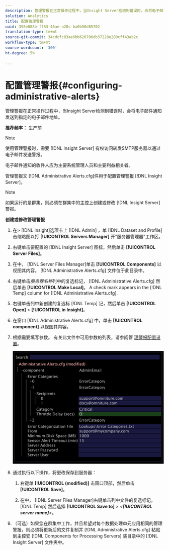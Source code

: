 ```yaml
---
description: 管理警报在正常操作过程中，当Insight Server检测到错误时，会将电子邮件通知发送到指定的电子邮件地址。
solution: Analytics
title: 配置管理警报
uuid: 398e088b-ff83-46ae-a20c-ba0b50d85702
translation-type: tm+mt
source-git-commit: 34cdcfc83ae6bb620706db37228e200cff43ab2c
workflow-type: tm+mt
source-wordcount: '300'
ht-degree: 5%

---
```



# 配置管理警报{#configuring-administrative-alerts}

管理警报在正常操作过程中，当Insight Server检测到错误时，会将电子邮件通知发送到指定的电子邮件地址。

**推荐频率：** 生产前

>[!NOTE]
>
>使用管理警报时，需要 [!DNL Insight Server] 有权访问转发SMTP服务器以通过电子邮件发送警报。

电子邮件通知的收件人应为主要系统管理人员和主要利益相关者。

管理警报文 [!DNL Administrative Alerts.cfg]件用于配置管理警报 [!DNL Insight Server]。

>[!NOTE]
>
>如果运行的是群集，则必须在群集中的主控上创建或修改 [!DNL Insight Server] 警报。

**创建或修改管理警报**

1. 在> [!DNL Insight]选项卡上 [!DNL Admin] ，单 [!DNL Dataset and Profile] 击缩略图以打 **[!UICONTROL Servers Manager]** 开“服务器管理器”工作区。
1. 右键单击要配置的 [!DNL Insight Server] 图标，然后单击 **[!UICONTROL Server Files]**。
1. 在中， [!DNL Server Files Manager]单击 **[!UICONTROL Components]** 以视图其内容。 [!DNL Administrative Alerts.cfg] 文件位于此目录中。
1. 右键单击*服务器名称*列中的复选标记， [!DNL Administrative Alerts.cfg] 然后单击 **[!UICONTROL Make Local]**。 A check mark appears in the [!DNL Temp] column for [!DNL Administrative Alerts.cfg].
1. 右键单击列中新创建的复选标 [!DNL Temp] 记，然后单击 **[!UICONTROL Open]** > **[!UICONTROL in Insight]**。
1. 在窗口 [!DNL Administrative Alerts.cfg] 中，单击 **[!UICONTROL component]** 以视图其内容。
1. 根据需要填写参数。 有关此文件中可用参数的列表，请参阅管 [理警报配置设置](../../../home/c-inst-svr/c-cfg-stgs-ref/c-admin-alts-cfg-stgs.md#concept-14c3c3ed797f47c5900ec04cae2fc491)。

   ![步骤信息](assets/cfg_adminalerts_examplevalues.png)

1. 通过执行以下操作，将更改保存到服务器：

   1. 右键单 **[!UICONTROL (modified)]** 击窗口顶部，然后单击 **[!UICONTROL Save]**。

   1. 在中， [!DNL Server Files Manager]右键单击列中文件的复选标记， [!DNL Temp] 然后选择 **[!UICONTROL Save to]** > *&lt;**[!UICONTROL server name]**>*。

1. （可选）如果您在群集中工作，并且希望对每个数据处理单元应用相同的管理警报，则必须将更新后的文件复制并 [!DNL Administrative Alerts.cfg] 粘贴到主控安 [!DNL Components for Processing Servers] 装目录中的 [!DNL Insight Server] 文件夹中。
